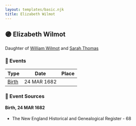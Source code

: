```yaml
---
layout: templates/basic.njk
title: Elizabeth Wilmot
---
```

## 🟣 Elizabeth Wilmot

Daughter of [William Wilmot](/people/4/47205976) and [Sarah Thomas](/people/2/28506175)

### 📆 Events

Type | Date | Place
------ | ------ | ------
[Birth](#event-859ca8ad-cc9d-4abe-8305-0b9c22b3e2db) | 24 MAR 1682 |

### 📰 Event Sources

#### <a id="event-859ca8ad-cc9d-4abe-8305-0b9c22b3e2db"></a> Birth, 24 MAR 1682
* The New England Historical and Genealogical Register  - 68